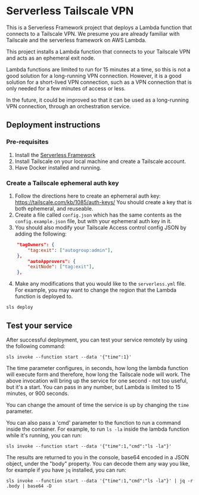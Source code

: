 # Serverless Tailscale VPN

This is a Serverless Framework project that deploys a Lambda function that connects to a Tailscale VPN. We presume you are already familiar with Tailscale and the serverless framework on AWS Lambda.

This project installs a Lambda function that connects to your Tailscale VPN and acts as an ephemeral exit node.

Lambda functions are limited to run for 15 minutes at a time, so this is not a good solution for a long-running VPN connection. However, it is a good solution for a short-lived VPN connection, such as a VPN connection that is only needed for a few minutes of access or less.

In the future, it could be improved so that it can be used as a long-running VPN connection, through an orchestration service.

## Deployment instructions

### Pre-requisites

1. Install the [Serverless Framework](https://www.serverless.com/framework/docs/getting-started/)
2. Install Tailscale on your local machine and create a Tailscale account.
3. Have Docker installed and running.

### Create a Tailscale ephemeral auth key

1. Follow the directions here to create an ephemeral auth key: https://tailscale.com/kb/1085/auth-keys/ You should create a key that is both ephemeral, and reuseable.
2. Create a file called `config.json` which has the same contents as the `config.example.json` file, but with your ephemeral auth key in it.
3. You should also modify your Tailscale Access control config JSON by adding the following:

```json
	"tagOwners": {
		"tag:exit": ["autogroup:admin"],
	},
        "autoApprovers": {
		"exitNode": ["tag:exit"],
	},
```

4. Make any modifications that you would like to the `serverless.yml` file. For example, you may want to change the region that the Lambda function is deployed to.

```
sls deploy
```

## Test your service

After successful deployment, you can test your service remotely by using the following command:

```
sls invoke --function start --data '{"time":1}'
```

The time parameter configures, in seconds, how long the lambda function will execute form and therefore, how long the Tailscale node will work. The above invocation will bring up the service for one second - not too useful, but it's a start. You can pass in any number, but Lambda is limited to 15 minutes, or 900 seconds.

You can change the amount of time the service is up by changing the `time` parameter.

You can also pass a 'cmd' parameter to the function to run a command inside the container. For example, to run `ls -la` inside the lambda function while it's running, you can run:

```
sls invoke --function start --data '{"time":1,"cmd":"ls -la"}'
```

The results are returned to you in the console, base64 encoded in a JSON object, under the "body" property. You can decode them any way you like, for example if you have `jq` installed, you can run:

```
sls invoke --function start --data '{"time":1,"cmd":"ls -la"}' | jq -r .body | base64 -D
```
